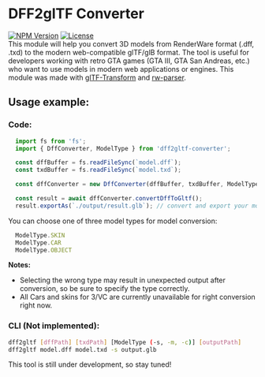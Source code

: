 # DFF2glTF Converter
[![NPM Version](https://img.shields.io/npm/v/dff2gltf-converter?style=flat&color=orange)](https://www.npmjs.com/package/dff2gltf-converter)
[![License](https://img.shields.io/github/license/AlterSDB/dff2gltf-converter?color=green)](https://github.com/AlterSDB/dff2gltf-converter/blob/main/LICENSE.md)  
This module will help you convert 3D models from RenderWare format (.dff, .txd) to the modern web-compatible glTF/glB format. 
The tool is useful for developers working with retro GTA games (GTA III, GTA San Andreas, etc.) who want to use models in modern web applications or engines.
This module was made with [glTF-Transform](https://github.com/donmccurdy/glTF-Transform/) and [rw-parser](https://github.com/Timic3/rw-parser).  
## Usage example:
### Code:
```js
  import fs from 'fs';
  import { DffConverter, ModelType } from 'dff2gltf-converter';

  const dffBuffer = fs.readFileSync(`model.dff`);
  const txdBuffer = fs.readFileSync(`model.txd`);

  const dffConverter = new DffConverter(dffBuffer, txdBuffer, ModelType.OBJECT); // initialize DffConverter with params

  const result = await dffConverter.convertDffToGltf(); 
  result.exportAs(`./output/result.glb`); // convert and export your model in .gltf or .glb
```
You can choose one of three model types for model conversion:
```js
  ModelType.SKIN
  ModelType.CAR
  ModelType.OBJECT
```
**Notes:** 
* Selecting the wrong type may result in unexpected output after conversion, so be sure to specify the type correctly.
* All Cars and skins for 3/VC are currently unavailable for right conversion right now.
### CLI (Not implemented):
```sh
dff2gltf [dffPath] [txdPath] [ModelType (-s, -m, -c)] [outputPath]
dff2gltf model.dff model.txd -s output.glb
```
This tool is still under development, so stay tuned!
